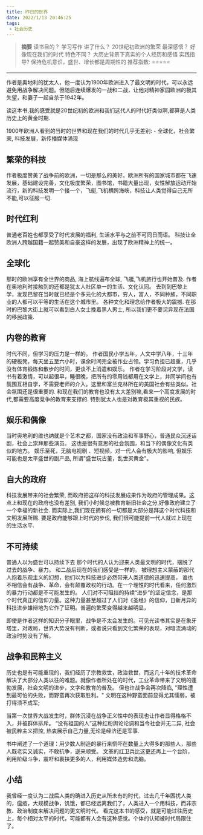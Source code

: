```yaml
---
title: 昨日的世界 
date: 2022/1/13 20:46:25
tags:
 - 社会历史 
---
```


> **摘要**
> 读书目的？ 学习写作 
> 讲了什么？ 20世纪初欧洲的繁荣
> 最深感悟？ 好像现在我们的时代
> 特色不同？ 大历史背景下真实的个人经历和感悟 
> 实践指导?  保持危机意识，盛世、增长都是周期性的
> 推荐指数:  ⭐️⭐️⭐⭐⭐  ️ 

---
作者是奥地利的犹太人，他一度认为1900年欧洲进入了最文明的时代，可以永远避免用战争解决问题。但随后连续爆发的一战和二战，让他对精神家园欧洲的极其失望，和妻子一起自杀于1942年。

读这本书,我的感受就是20世纪初的欧洲和我们这代人的时代好类似啊,都算是人类历史上的黄金时期.

1900年欧洲人看到的当时的世界和现在我们的时代几乎无差别: - 全球化，社会繁荣, 科技发展，新传播媒体涌现

## 繁荣的科技
作者极度赞美了战争前的欧洲，一切是那么的美好。欧洲所有的国家城市都在飞速发展，基础建设完善，文化极度繁荣，图书馆，书籍大量出现，女性解放运动开始流行，新的科技发明一个接一个，飞艇,飞机横跨海峡，科技让人类觉得自己无所不能,可以征服一切.

## 时代红利
普通老百姓也都享受了时代发展的福利, 生活水平与之前不可同日而语。
科技让全欧洲人跨越国籍一起赞美和自豪这样的发展，出现了欧洲精神上的统一。

## 全球化
那时的欧洲享有全世界的商品, 海上航线遍布全球, 飞艇,飞机旅行也开始普及.
作者在奥地利时接触到的还都是犹太人社区单一的生活、文化认同。 去到到巴黎上学，发现巴黎在当时就已经是个多元化的大都市，穷人，富人，不同种族，不同职业的人都可以平等的生活在这个城市里。
各种文化和理念给作者极大的震撼. 在那时的巴黎大街上就可以看到白人女士挽着黑人男士, 所以我们更不要诧异现在法国的移民政策.

## 内卷的教育
时代不同，但学习的压力是一样的。
作者国民小学五年，人文中学八年，十三年的硬板凳，每天坐五至六小时，课余时间完全被作业占领。学习负担已超重，几乎没有体育锻炼和散步的时间，更谈不上消遣和娱乐。
作者在学习阶段对文学，读书有着激情，可以起很早，睡很晚，把所有的零用钱都用在文学上，并同学间也有氛围互相自学，不需要老师的介入。这里和富兰克林所在的美国社会有些类似。社会氛围还是很重要的.
和现在我们的教育也没有太大差别嘛,看来一个高度发展的时代,都需要高度竞争的教育来支撑的. 特别犹太人也是对教育极其重视的民族。

## 娱乐和偶像
当时奥地利的维也纳就是个艺术之都，国家没有政治和军事野心，普通民众沉迷话剧，社会上崇拜那些演员。
这也是很有意思的社会氛围，和当下的偶像文化有类似的地方。
娱乐至死，无脑电视剧 、短视频，对一代人会有极大的影响, 但娱乐可能也是太平盛世的副产品, 所谓"盛世玩古董，乱世买黄金"。

## 自大的政府
科技发展带来的社会繁荣, 而政府把这样的科技发展成果作为政府的管理成果。这点上和现在的政府也没有差别, 我们小时候总被教育新旧社会之分,好像政府建立了一个幸福的新社会. 而实际上,我们现在拥有的一切都是大部分是拜这个时代科技和文明发展所赐. 要是政府能够跟上时代的步伐, 我们很可能提前一代人就过上现在的生活水平. 


## 不可持续
普通人以为盛世可以持续下去
那个时代的人认为迎来人类最文明的时代，摆脱了过去的战争、暴力。 和二战后现在的我们感受是一样的。
被理想主义蒙蔽的那代人抱着乐观主义的幻想，他们以为科技进步必然带来人类道德的迅速提高，
谁也不相信会有战争、革命，会有颠覆政权的行动。在一个理性的时代看来，任何激烈的暴力行动都是不可能发生的。
人们对不可阻挡的持续“进步”的坚定信念，是那个时代真正的信仰力量。这种力量甚至超过了人们对《圣经》的信仰，日新月异的科技进步雄辩地为它作了证明。普遍的繁荣变得越来越明显，

即使是作者这样的知识分子眼里，战争是不太会发生的。可见光读书其实是在象牙塔里，对政局，世界大势没有判断，或者说只看到文化繁荣的表现，对暗流涌动的政治时势没有了解。


## 战争和民粹主义
历史也是有可能重现的，我们经历了宗教救世，政治救世，而这几十年的技术革命解决了大部分人类以往的难题。就像作者所处在的时代，工业革命带来了文明的蓬勃发展，社会文明的进步，文字和教育的普及。
但也许战争会再次降临, "理性遭到最可怕的失败，而野蛮再次获取胜利。" 文明在这种野蛮面前显得尤其懦弱，被打得溃不成军;

当第一次世界大战发生时，群体沉浸在战争正义性中的表现也让作者显得格格不入，并被群体排斥。
“没有祖国的人”这种红粉舆论论调和当今社会并无二异, 社会被民粹主义把控, 热衷展示自己力量,无论是经济还是军事.

书中阐述了一个道理：用少数人制造的暴行来恫吓在数量上大得多的那些人，那些人既老实又诚实，不敢抗争，逆来顺受。
文革的红卫兵比这更还再上一个台阶，利用阶级斗争，震吓和裹挟更多的人，利用媒体造势和洗脑。


## 小结
我曾经一度认为二战后人类的确进入历史从所未有的时代，过去几千年困扰人类的，瘟疫，大规模战争，饥饿，都已经远离我们了，人类进入一个用科技，而非宗教、政治制度来解决问题的更文明时代。
看完这本书的感受，就是可能过往历史上，每个相对太平的时代，可能都有人会有这种感觉。个体的认知被时代局限住了。
